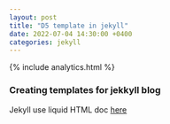 ```yaml
---
layout: post
title: "D5 template in jekyll"
date: 2022-07-04 14:30:00 +0400
categories: jekyll
---
```

  {% include analytics.html %}

### Creating templates for jekkyll blog



Jekyll use liquid HTML doc [here]( https://shopify.github.io/liquid/)




<script src="https://utteranc.es/client.js"
repo="sosaheri/sosaheri"
issue-term="pathname"
theme="github-light"
crossorigin="anonymous"
async>
</script>